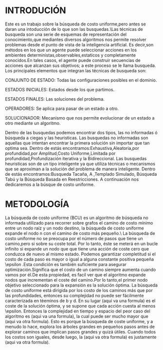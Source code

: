 # INTRODUCIÓN

Este es un trabajo sobre la búsqueda de costo uniforme,pero antes se daran una intoducción de lo que son las busquedas.\\Las técnicas de busqueda son una serie de esquemas de representación del conocimiento,que mediantes diversos algoritmos nos permite resolver problemas desde el punto de vista de la inteligencia artificial.
Es decir,son métodos en los que un agente puede seleccionar acciones en los ambientes deterministas,observables,estaticos y completamente conocidos.En tales casos, el agente puede construir secuencias de acciones que alcanzan sus objetivos; a este proceso se le llama busqueda.
Los principales elementos que integran las técnicas de busqueda son:

CONJUNTO DE ESTADO:
Todas las configuraciones posibles en el dominio.

ESTADOS INICIALES:
Estados desde los que partimos.

ESTADOS FINALES:
Las soluciones del problema.

OPERADORES:
Se aplica para pasar de un estado a otro.

SOLUCIONADOR:
Mecanismo que nos permite evolucionar de un estado a otro mediante un algoritmo.

Dentro de las busquedas podemos encontrar dos tipos, las no informadas ó búsqueda a ciegas y las heuristicas.
Las busquedas no informadas son aquellas que intentan encontrar la primera solución sin importar que tan optima sea.
Dentro de estás encontramos:Exhaustiva,Aleatoria,por profundidad,por Amplitud,Costo Uniforme,Limitada por profundidad,Profundización iterativa y la Bidireccional.
Las busquedas heuristicas son de un tipo inteligente ya que utiliza técnicas o mecanismos que se aproximan a la solución del problema de manera inteligente.
Dentro de estás encontramos:Busqueda Tacaña, A ,Templado Simulado, Búsqueda Tabú y la Búsqueda  Basada  en Reestricciones.
A continuación nos dedicaremos a la búsque de costo uniforme.

# METODOLOGÍA

La búsqueda de costo uniforme (BCU) es un algoritmo de búsqueda no informada utilizado para recorrer sobre grafos el camino de costo mínimo entre un nodo raíz y un nodo destino, la búsqueda de costo uniforme expande el nodo n con el camino de costo más pequeño.\\
La búsqueda de costo uniforme no se preocupa por el número de pasos que tiene un camino,pero si sobre su coste total. Por lo tanto, éste se meterá en un bucle infinito si expande un nodo que que tiene una acción
de coste cero que conduzca de nuevo al mismo estado.
Podemos garantizar  completitud si el costo de cada paso es mayor o igual a alguna constante positiva pequeña \epsilon .Esta condición es también suficiente para asegurar optimización.Significa que el costo de un  camino siempre aumenta cuando vamos por él.De esta propiedad, es facil ver que el algoritmo expande nodos que incrementan el coste del camino.Por lo tanto,el primer nodo objetivo seleccionado para la expansión es la solución óptima.
La búsqueda de costo uniforme está dirigida por los costo de los caminos más que por las profundidades, entonces su complejidad no puede ser fácilmente caracterizada en téeminos de b y d. En su lugar (aqui va una formula) es el coste de la solución óptima, y se supone que cada acción cuesta al menos \epsilon. Entonces la complejidad en tiempo y espacio del peor caso del algoritmo es (aqui va una formula), la cual puede ser mucho mayor que (aqui va otra formula). Esto es porque la búsqueda de coste uniforme, y a menudo lo hace, explora los árboles grandes en pequeños pasos antes de explorar caminos que implican pasos grandes y quizá útiles. Cuando todos los costos son iguales, desde luego, la (aqui va otra formula) es justamente (aqui va otra formula).



